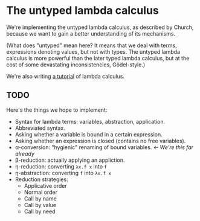 # The untyped lambda calculus

We're implementing the untyped lambda calculus, as described by Church, because we
want to gain a better understanding of its mechanisms.

(What does "untyped" mean here? It means that we deal with terms, expressions denoting values, but not
with types. The untyped lambda calculus is more powerful than the later typed
lambda calculus, but at the cost of some devastating inconsistencies, Gödel-style.)

We're also writing [a tutorial](https://github.com/masak/lambda-calculus/tree/master/tutorial)
of lambda calculus.

## TODO

Here's the things we hope to implement:

* Syntax for lambda terms: variables, abstraction, application.
* Abbreviated syntax.
* Asking whether a variable is bound in a certain expression.
* Asking whether an expression is closed (contains no free variables).
* α-conversion: "hygienic" renaming of bound variables. ← *We're this far already*
* β-reduction: actually applying an appliction.
* η-reduction: converting `λx.f x` into `f`
* η-abstraction: converting `f` into `λx.f x`
* Reduction strategies:
    * Applicative order
    * Normal order
    * Call by name
    * Call by value
    * Call by need
